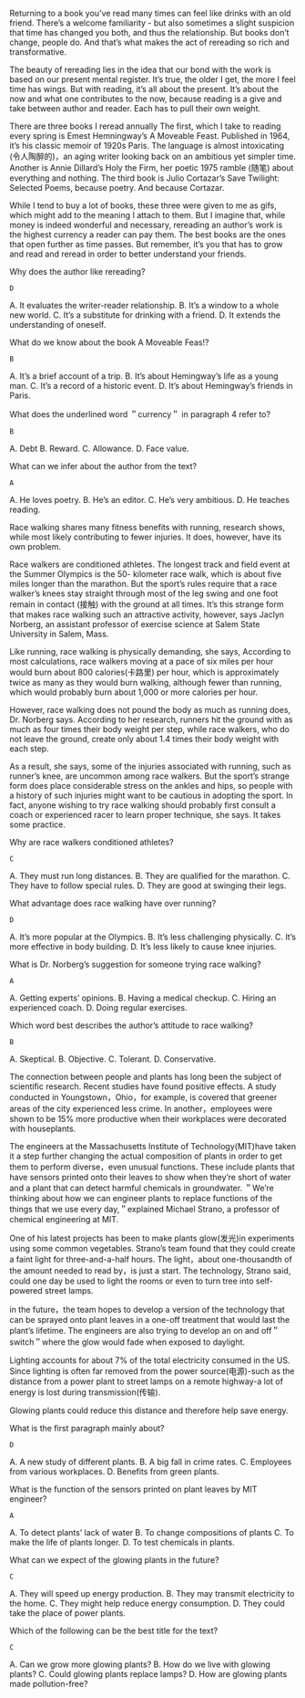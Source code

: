 Returning to a book you’ve read many times can feel like drinks with an old friend. There’s a welcome familiarity - but also sometimes a slight suspicion that time has changed you both, and thus the relationship. But books don’t change, people do. And that’s what makes the act of rereading so rich and transformative.

The beauty of rereading lies in the idea that our bond with the work is based on our present mental register. It’s true, the older I get, the more I feel time has wings. But with reading, it’s all about the present. It’s about the now and what one contributes to the now, because reading is a give and take between author and reader. Each has to pull their own weight.

There are three books I reread annually The first, which I take to reading every spring is Emest Hemningway’s A Moveable Feast. Published in 1964, it’s his classic memoir of 1920s Paris. The language is almost intoxicating (令人陶醉的)，an aging writer looking back on an ambitious yet simpler time. Another is Annie Dillard’s Holy the Firm, her poetic 1975 ramble (随笔) about everything and nothing. The third book is Julio Cortazar’s Save Twilight: Selected Poems, because poetry. And because Cortazar.

While I tend to buy a lot of books, these three were given to me as gifs, which might add to the meaning I attach to them. But I imagine that, while money is indeed wonderful and necessary, rereading an author’s work is the highest currency a reader can pay them. The best books are the ones that open further as time passes. But remember, it’s you that has to grow and read and reread in order to better understand your friends.

Why does the author like rereading?

    D

A. It evaluates the writer-reader relationship.
B. It’s a window to a whole new world.
C. It’s a substitute for drinking with a friend.
D. It extends the understanding of oneself.

What do we know about the book A Moveable Feas!?

    B

A. It’s a brief account of a trip.
B. It’s about Hemingway’s life as a young man.
C. It’s a record of a historic event.
D. It’s about Hemingway’s friends in Paris.

What does the underlined word ＂currency＂ in paragraph 4 refer to?

    B

A. Debt
B. Reward.
C. Allowance.
D. Face value.

What can we infer about the author from the text?

    A

A. He loves poetry.
B. He’s an editor.
C. He’s very ambitious.
D. He teaches reading.

Race walking shares many fitness benefits with running, research shows, while most likely contributing to fewer injuries. It does, however, have its own problem.

Race walkers are conditioned athletes. The longest track and field event at the Summer Olympics is the 50- kilometer race walk, which is about five miles longer than the marathon. But the sport’s rules require that a race walker’s knees stay straight through most of the leg swing and one foot remain in contact (接触) with the ground at all times. It’s this strange form that makes race walking such an attractive activity, however, says Jaclyn Norberg, an assistant professor of exercise science at Salem State University in Salem, Mass.

Like running, race walking is physically demanding, she says, According to most calculations, race walkers moving at a pace of six miles per hour would burn about 800 calories(卡路里) per hour, which is approximately twice as many as they would burn walking, although fewer than running, which would probably burn about 1,000 or more calories per hour.

However, race walking does not pound the body as much as running does, Dr. Norberg says. According to her research, runners hit the ground with as much as four times their body weight per step, while race walkers, who do not leave the ground, create only about 1.4 times their body weight with each step.

As a result, she says, some of the injuries associated with running, such as runner’s knee, are uncommon among race walkers. But the sport’s strange form does place considerable stress on the ankles and hips, so people with a history of such injuries might want to be cautious in adopting the sport. In fact, anyone wishing to try race walking should probably first consult a coach or experienced racer to learn proper technique, she says. It takes some practice.

Why are race walkers conditioned athletes?

    C

A. They must run long distances.
B. They are qualified for the marathon.
C. They have to follow special rules.
D. They are good at swinging their legs.

What advantage does race walking have over running?

    D

A. It’s more popular at the Olympics.
B. It’s less challenging physically.
C. It’s more effective in body building.
D. It’s less likely to cause knee injuries.

What is Dr. Norberg’s suggestion for someone trying race walking?

    A

A. Getting experts’ opinions.
B. Having a medical checkup.
C. Hiring an experienced coach.
D. Doing regular exercises.

Which word best describes the author’s attitude to race walking?

    B

A. Skeptical.
B. Objective.
C. Tolerant.
D. Conservative.

The connection between people and plants has long been the subject of scientific research. Recent studies have found positive effects. A study conducted in Youngstown，Ohio，for example, is covered that greener areas of the city experienced less crime. In another，employees were shown to be 15% more productive when their workplaces were decorated with houseplants.

The engineers at the Massachusetts Institute of Technology(MIT)have taken it a step further changing the actual composition of plants in order to get them to perform diverse，even unusual functions. These include plants that have sensors printed onto their leaves to show when they’re short of water and a plant that can detect harmful chemicals in groundwater. ＂We’re thinking about how we can engineer plants to replace functions of the things that we use every day,＂explained Michael Strano, a professor of chemical engineering at MIT.

One of his latest projects has been to make plants glow(发光)in experiments using some common vegetables. Strano’s team found that they could create a faint light for three-and-a-half hours. The light，about one-thousandth of the amount needed to read by，is just a start. The technology, Strano said, could one day be used to light the rooms or even to turn tree into self-powered street lamps.

in the future，the team hopes to develop a version of the technology that can be sprayed onto plant leaves in a one-off treatment that would last the plant’s lifetime. The engineers are also trying to develop an on and off＂switch＂where the glow would fade when exposed to daylight.

Lighting accounts for about 7% of the total electricity consumed in the US. Since lighting is often far removed from the power source(电源)-such as the distance from a power plant to street lamps on a remote highway-a lot of energy is lost during transmission(传输).

Glowing plants could reduce this distance and therefore help save energy.

What is the first paragraph mainly about?

    D

A. A new study of different plants.
B. A big fall in crime rates.
C. Employees from various workplaces.
D. Benefits from green plants.

What is the function of the sensors printed on plant leaves by MIT engineer?

    A

A. To detect plants’ lack of water
B. To change compositions of plants
C. To make the life of plants longer.
D. To test chemicals in plants.

What can we expect of the glowing plants in the future?

    C

A. They will speed up energy production.
B. They may transmit electricity to the home.
C. They might help reduce energy consumption.
D. They could take the place of power plants.

Which of the following can be the best title for the text?

    C

A. Can we grow more glowing plants?
B. How do we live with glowing plants?
C. Could glowing plants replace lamps?
D. How are glowing plants made pollution-free?
